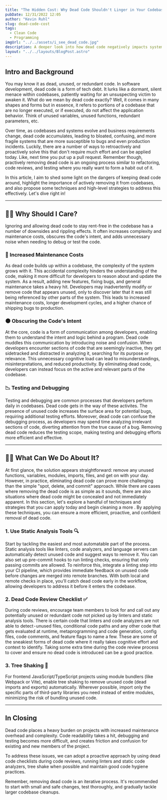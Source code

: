 ```yaml
---
title: "The Hidden Cost: Why Dead Code Shouldn't Linger in Your Codebase"
pubDate: 12/31/2022 12:05
author: "Kevin Ruhl"
slug: dead-code-cost
tags:
  - Clean Code
  - Programming
imgUrl: "../../assets/i_see_dead_code.jpg"
description: A deeper look into how dead code negatively impacts systems and strategies to deal with it.
layout: "../../layouts/BlogPost.astro"
---
```


## Intro and Background

You may know it as dead, unused, or redundant code. In software development, dead code is a form of tech debt. It lurks like a dormant, silent menace within codebases, patiently waiting for an unsuspecting victim to awaken it. What do we mean by dead code exactly? Well, it comes in many shapes and forms but in essence, it refers to portions of a codebase that are no longer executed, or if executed, do not affect the application behavior. Think of unused variables, unused functions, redundant parameters, etc.

Over time, as codebases and systems evolve and business requirements change, dead code accumulates, leading to bloated, confusing, and more fragile systems that are more susceptible to bugs and even production incidents. Luckily, there are a number of ways to retroactively and proactively solve this that don't require much effort and can be applied today. Like, next time you put up a pull request. Remember though, practively removing dead code is an ongoing process similar to refactoring, code reviews, and testing where you really want to form a habit out of it.

In this article, I aim to shed some light on the dangers of keeping dead code around, highlight the importance of actively removing it from codebases, and also propose some techniques and high-level strategies to address this effectively. Let's dive right in!

---

## 🤷‍♂ Why Should I Care?

Ignoring and allowing dead code to stay rent-free in the codebase has a number of downsides and rippling effects. It often increases complexity and maintenance costs, obscures the code's intent, and adds unnecessary noise when needing to debug or test the code.

### 💸 Increased Maintenance Costs

As dead code builds up within a codebase, the complexity of the system grows with it. This accidental complexity hinders the understanding of the code, making it more difficult for developers to reason about and update the system. As a result, adding new features, fixing bugs, and general maintenance takes a heavy hit. Developers may inadvertently modify or remove code that appears unused, only to discover later that it was still being referenced by other parts of the system. This leads to increased maintenance costs, longer development cycles, and a higher chance of shipping bugs to production.

### 🌑 Obscuring the Code's Intent

At the core, code is a form of communication among developers, enabling them to understand the intent and logic behind a program. Dead code muddles this communication by introducing noise and confusion. When developers encounter sections of code that are seemingly inactive, they get sidetracked and distracted in analyzing it, searching for its purpose or relevance. This unnecessary cognitive load can lead to misunderstandings, misinterpretations, and reduced productivity. By eliminating dead code, developers can instead focus on the active and relevant parts of the codebase.

### 📉 Testing and Debugging

Testing and debugging are common processes that developers perform daily in codebases. Dead code gets in the way of these activites. The presence of unused code increases the surface area for potential bugs, requiring additional testing efforts. Moreover, dead code can confuse the debugging process, as developers may spend time analyzing irrelevant sections of code, diverting attention from the true cause of a bug. Removing dead code reduces the testing scope, making testing and debugging efforts more efficient and effective.

---

## 🤷‍♂ What Can We Do About It?

At first glance, the solution appears straightforward: remove any unused functions, variables, modules, imports, files, and get on with your day. However, in practice, eliminating dead code can prove more challenging than the simple "spot, delete, and commit" approach. While there are cases where removing the dead code is as simple as it sounds, there are also situations where dead code might be concealed and not immediately apparent. In this section, let's explore a handful of techniques and strategies that you can apply today and begin cleaning a more . By applying these techniques, you can ensure a more efficient, proactive, and confident removal of dead code.

### 1. Use Static Analysis Tools 🔍

Start by tackling the easiest and most automatable part of the process. Static analysis tools like linters, code analyzers, and language servers can automatically detect unused code and suggest ways to remove it. You can also set up pre-commit hooks to run linting checks, ensuring that only passing commits are allowed. To reinforce this, integrate a linting step into your CI pipeline, which provides immediate feedback on unused code before changes are merged into remote branches. With both local and remote checks in place, you'll catch dead code early in the workflow, allowing developers to address it before it enters the codebase.

### 2. Dead Code Review Checklist ✅

During code reviews, encourage team members to look for and call out any potentially unused or redundant code not picked up by linters and static analysis tools. There is certain code that linters and code analyzers are not able to detect - unused files, conditional code paths and any other code that gets evaluated at runtime, metaprogramming and code generation, config files, code comments, and feature flags to name a few. These are some of the sneakiest forms of dead code where it really takes cognitive effort and context to identify. Taking some extra time during the code review process to cover and ensure no dead code is introduced can be a good practice.

### 3. Tree Shaking 🌳

For frontend JavaScript/TypeScript projects using module bundlers (like Webpack or Vite), enable tree shaking to remove unused code (dead imports and exports) automatically. Wherever possible, import only the specific parts of third-party libraries you need instead of entire modules, minimizing the risk of bundling unused code.

---

## In Closing

Dead code places a heavy burden on projects with increased maintenance overhead and complexity. Code readability takes a hit, debugging and testing becomes more difficult, and creates friction and confusion for existing and new members of the project.

To address these issues, we can adopt a proactive approach by using dead code checklists during code reviews, running linters and static code analyzers, tree shake when possible and maintain good code hygiene practices.

Remember, removing dead code is an iterative process. It's recommended to start with small and safe changes, test thoroughly, and gradually tackle larger codebase cleanups.
